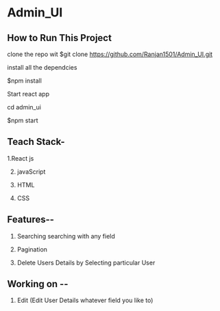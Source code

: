 # Admin_UI

## How to Run This Project 

clone the repo wit 
$git clone https://github.com/Ranjan1501/Admin_UI.git

install all the dependcies

$npm install

Start react app

cd admin_ui

$npm start

## Teach Stack-
1.React js 

2. javaScript 

3. HTML

4. CSS


## Features--

1. Searching 
  searching with any field 

2. Pagination  

3. Delete Users Details by Selecting particular User 



## Working on --
 
 1.  Edit  (Edit User Details whatever field you like to)





